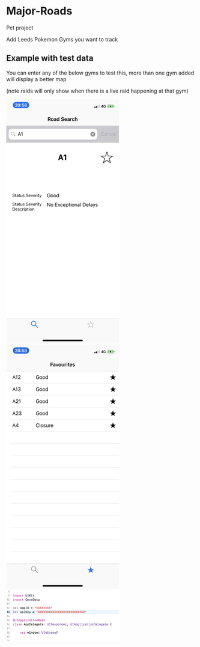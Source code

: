 # Major-Roads

Pet project

Add Leeds Pokemon Gyms you want to track 

## Example with test data


You can enter any of the below gyms to test this, more than one gym added will display a better map

(note raids will only show when there is a live raid happening at that gym)




<img src=/images/IMG_1868.PNG width="300" height="650">
<img src=/images/IMG_1869.PNG width="300" height="650">
<img src=/images/screenShot1.png width="300" height="135">

